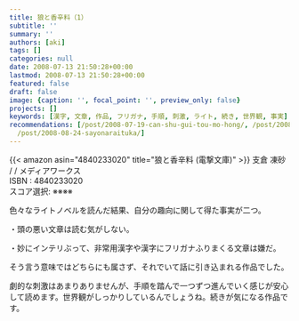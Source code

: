 ```yaml
---
title: 狼と香辛料（1）
subtitle: ''
summary: ''
authors: [aki]
tags: []
categories: null
date: 2008-07-13 21:50:28+00:00
lastmod: 2008-07-13 21:50:28+00:00
featured: false
draft: false
image: {caption: '', focal_point: '', preview_only: false}
projects: []
keywords: [漢字, 文章, 作品, フリガナ, 手順, 刺激, ライト, 続き, 世界観, 事実]
recommendations: [/post/2008-07-19-can-shu-gui-tou-mo-hong/, /post/2008-06-03-gao-wu-nai-yue/,
  /post/2008-08-24-sayonaraituka/]
---
```

{{< amazon asin="4840233020" title="狼と香辛料 (電撃文庫)" >}}
支倉 凍砂 / / メディアワークス  
ISBN : 4840233020  
スコア選択: ※※※※  
  
色々なライトノベルを読んだ結果、自分の趣向に関して得た事実が二つ。  
  
・頭の悪い文章は読む気がしない。  
  
・妙にインテリぶって、非常用漢字や漢字にフリガナふりまくる文章は嫌だ。  
  
  
  
そう言う意味ではどちらにも属さず、それでいて話に引き込まれる作品でした。  
  
劇的な刺激はあまりありませんが、手順を踏んで一つずつ進んでいく感じが安心して読めます。世界観がしっかりしているんでしょうね。続きが気になる作品です。



